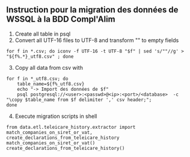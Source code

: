 ## Instruction pour la migration des données de WSSQL à la BDD Compl'Alim

1. Create all table in psql
2. Convert all UTF-16 files to UTF-8 and transform "" to empty fields
~~~
for f in *.csv; do iconv -f UTF-16 -t UTF-8 "$f" | sed 's/""//g' > "${f%.*}_utf8.csv" ; done
~~~
3. Copy all data from csv with
~~~
for f in *_utf8.csv; do
    table_name=${f%_utf8.csv}
    echo "-> Import des données de $f"
    psql postgresql://<user>:<passwd>@<ip>:<port>/<database>  -c "\copy $table_name from $f delimiter ',' csv header;";
done
~~~


4. Execute migration scripts in shell
~~~
from data.etl.teleicare_history.extractor import match_companies_on_siret_or_vat, create_declarations_from_teleicare_history
match_companies_on_siret_or_vat()
create_declarations_from_teleicare_history()
~~~
